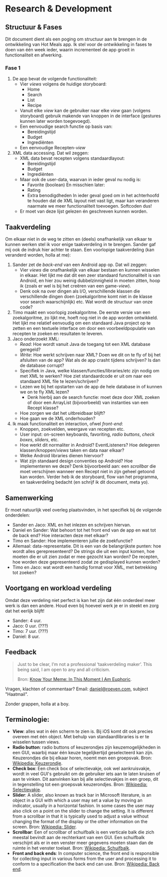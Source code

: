 # Research & Development
## Structuur & Fases
Dit document dient als een poging om structuur aan te brengen in de ontwikkeling van Hot Meals app. Ik stel voor de ontwikkeling in fases te doen van één week ieder, waarin incrementeel de app groeit in functionaliteit en afwerking.
### Fase 1
1. De app bevat de volgende functionaliteit:
	- Vier *views* volgens de huidige storyboard:
		- Home
		- Search
		- List
		- Recipe
	- Vanuit elke *view* kan de gebruiker naar elke *view* gaan (volgens storyboard) gebruik makende van knoppen in de interface (gestures kunnen later worden toegevoegd).
	- Een eenvoudige search functie op basis van:
		- Bereidingstijd
		- Budget
		- Ingrediënten
	- Een eenvoudige Recepten-*view*
2. XML data accessing. Dat wil zeggen:
	- XML data bevat recepten volgens standaardlayout:
		- Bereidingstijd
		- Budget
		- Ingrediënten
	- Maar ook de user-data, waarvan in ieder geval nu nodig is:
		- Favorite (boolean)
		En misschien later:
		- Rating
		- Extra benodigdheden
		In ieder geval goed om in het achterhoofd te houden dat de XML layout niet vast ligt, maar kan veranderen naarmate we meer functionaliteit toevoegen. Softcoden dus!
	- Er moet van deze lijst gelezen én geschreven kunnen worden.

## Taakverdeling
Om elkaar niet in de weg te zitten en (deels) onafhankelijk van elkaar te kunnen werken stel ik voor enige taakverdeling in te brengen. Sander gaf mij ook de indruk hier achter te staan. Een voorlopige taakverdeling (kan veranderd worden, holla at me):

1. Sander zet de *back-end* van een Android app op. Dat wil zeggen:
	- Vier *views* die onafhankelijk van elkaar bestaan en kunnen wisselen in elkaar. Het lijkt me dat dit een zeer standaard functionaliteit is van Android, en hier zou weinig dubbelzinnigheid in moeten zitten, hoop ik (zoals er wel is bij het creëren van een game-*view*).
	- Denk ook na over dingen als I/O, verschillende klassen die verschillende dingen doen (zoekalgoritme komt niet in de klasse voor search waarschijnlijk) etc. Wat wordt de structuur van onze code?
2. Timo maakt een voorlopig zoekalgoritme. De eerste versie van een zoekalgoritme, zo lijkt me, hoeft nog niet in de app worden ontwikkeld. Het lijkt me relatief eenvoudig om een standaard Java project op te zetten en een textuele interface om door een voorbeeldpopulatie van recepten te zoeken en resultaten te leveren.
3. Jaco onderzoekt XML:
	- *Read*: Hoe wordt vanuit Java de toegang tot een XML database geregeld?
	- *Write*: Hoe werkt schrijven naar XML? Doen we dit on te fly of bij het afsluiten van de app? Wat als de app crasht tijdens schrijven? Is dan de database corrupt?
	- Specifiek in Java, welke klassen/functies/libraries/etc zijn nodig om met XML te werken? Hoe ziet standaardcode er uit om naar een standaard XML file te lezen/schrijven?
	- Lezen we bij het opstarten van de app de hele database in of kunnen we on te fly XML lezen?
		- Denk hierbij aan de search functie: moet deze door XML zoeken of door een ArrayList (bijvoorbeeld) van instanties van een Recept klasse?
	- Hoe zorgen we dat het uitbreidbaar blijft?
	- Hoe gaan we de XML onderhouden?
4. Ik maak functionaliteit en interaction, ofwel *front-end*:
	- Knoppen, zoekvelden, weergave van recepten etc.
	- User input: on-screen keyboards, favoriting, *radio buttons*, *check boxes*, *sliders*, etc.
	- Hoe werkt dit normaliter in Android? EventListeners? Hoe delegeren klassen/knoppen/*views* taken en data naar  elkaar?
	- Welke Android libraries dienen hiervoor?
	- Wat zijn standaard design conventies op Android? Hoe implementeren we deze? Denk bijvoorbeeld aan: een *scrollbar* die moet verschijnen wanneer een Recept niet in zijn geheel getoond kan worden.
	Verder heb ik de storyboard, flow van het programma, en taakverdeling bedacht (en schrijf ik dit document, meta yo).

## Samenwerking
Er moet natuurlijk veel overleg plaatsvinden, in het specifiek bij de volgende onderdelen:
- Sander en Jaco: XML en het inlezen en schrijven hiervan.
- Daniel en Sander: Wat behoort tot het front end van de app en wat tot de back end? Hoe interacten deze met elkaar?
- Timo en Sander: Hoe implementeren jullie de zoekfunctie?
- Allemaal: data-representatie. Dit is een van de belangrijkste punten: hoe wordt alles gerepresenteerd? De strings die uit een input komen, hoe moeten die er uit zien zodat er mee gezocht kan worden? De recepten, hoe worden deze gepresenteerd zodat ze gedisplayed kunnen worden?
- Timo en Jaco: wat wordt een handig format voor XML, met betrekking tot zoeken?

## Voortgang en workload verdeling
Omdat deze verdeling niet perfect is kan het zijn dat één onderdeel meer werk is dan een andere. Houd even bij hoeveel werk je er in steekt en zorg dat het eerlijk blijft!
- Sander: 4 uur.
- Jaco: 0 uur. (???)
- Timo: 7 uur. (???)
- Daniel: 8  uur.

## Feedback
> Just to be clear, I’m not a professional ‘taakverdeling maker’. This being said, I am open to any and all criticism.  
>   
> Bron: [Know Your Meme: In This Moment I Am Euphoric][1].

Vragen, klachten of commentaar? Email: daniel@roeven.com, subject "Haatmail".

Zonder grappen, holla at a boy.
## Terminologie:
- **View**: alles wat in één scherm te zien is. Bij iOS komt dit ook precies overeen met één object. Met behulp van standaardlibraries is er te wisselen tussen views.
- **Radio button**: radio buttons of keuzerondjes zijn keuzemogelijkheden in een GUI, waarbij maar één keuze tegelijkertijd geselecteerd kan zijn. Keuzerondjes die bij elkaar horen, noemt men een groepsvak. Bron: [Wikipedia: Keuzerondje][2].
- **Check box**: Een check box of selectievakje, ook wel aankruisvakje, wordt in veel GUI's gebruikt om de gebruiker iets aan te laten kruisen of aan te vinken. Dit aanvinken kan bij alle selectievakjes in een groep, dit in tegenstelling tot een groepsvak keuzerondjes. Bron: [Wikipedia: Selectievakje][3].
- **Slider**: A slider, also known as track bar in Microsoft literature, is an object in a GUI with which a user may set a value by moving an indicator, usually in a horizontal fashion. In some cases the user may also click on a point on the slider to change the setting. It is different from a scrollbar in that it is typically used to adjust a value without changing the format of the display or the other information on the screen. Bron: [Wikipedia: Slider][4].
- **Scrollbar**: Een of scrollbar of schuifbalk is een verticale balk die zich meestal bevindt aan de rechterkant van een GUI. Een schuifbalk verschijnt als er in een venster meer gegevens moeten staan dan de ruimte in het venster toelaat. Bron: [Wikipedia: Schuifbalk][5].
- **Front and back ends**: In computer science, the front end is responsible for collecting input in various forms from the user and processing it to conform to a specification the back end can use. Bron: [Wikipedia: Back end][6].

[1]:	http://knowyourmeme.com/memes/in-this-moment-i-am-euphoric
[2]:	http://nl.wikipedia.org/wiki/Keuzerondje
[3]:	http://nl.wikipedia.org/wiki/Selectievakje
[4]:	http://en.wikipedia.org/wiki/Slider_(computing)
[5]:	http://nl.wikipedia.org/wiki/Schuifbalk
[6]:	http://en.wikipedia.org/wiki/Back-end
